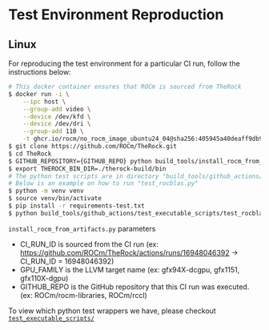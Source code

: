 # Test Environment Reproduction

## Linux

For reproducing the test environment for a particular CI run, follow the instructions below:

```bash
# This docker container ensures that ROCm is sourced from TheRock
$ docker run -i \
    --ipc host \
    --group-add video \
    --device /dev/kfd \
    --device /dev/dri \
    --group-add 110 \
    -t ghcr.io/rocm/no_rocm_image_ubuntu24_04@sha256:405945a40deaff9db90b9839c0f41d4cba4a383c1a7459b28627047bf6302a26 /bin/bash
$ git clone https://github.com/ROCm/TheRock.git
$ cd TheRock
$ GITHUB_REPOSITORY={GITHUB_REPO} python build_tools/install_rocm_from_artifacts.py --run-id {CI_RUN_ID} --amdgpu-family {GPU_FAMILY} --tests
$ export THEROCK_BIN_DIR=./therock-build/bin
# The python test scripts are in directory "build_tools/github_actions/test_executable_scripts/"
# Below is an example on how to run "test_rocblas.py"
$ python -m venv venv
$ source venv/bin/activate
$ pip install -r requirements-test.txt
$ python build_tools/github_actions/test_executable_scripts/test_rocblas.py
```

`install_rocm_from_artifacts.py` parameters

- CI_RUN_ID is sourced from the CI run (ex: https://github.com/ROCm/TheRock/actions/runs/16948046392 -> CI_RUN_ID = 16948046392)
- GPU_FAMILY is the LLVM target name (ex: gfx94X-dcgpu, gfx1151, gfx110X-dgpu)
- GITHUB_REPO is the GitHub repository that this CI run was executed. (ex: ROCm/rocm-libraries, ROCm/rccl)

To view which python test wrappers we have, please checkout [`test_executable_scripts/`](https://github.com/ROCm/TheRock/tree/main/build_tools/github_actions/test_executable_scripts)
